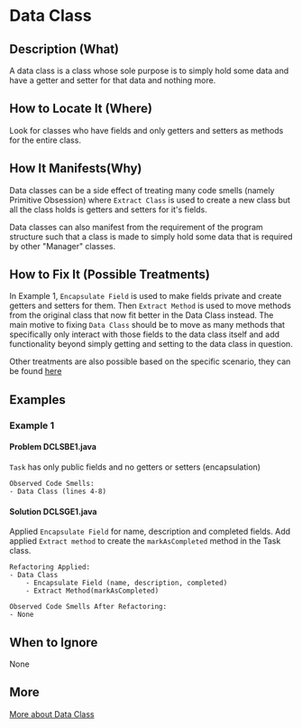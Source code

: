 # Data Class

## Description (What)

A data class is a class whose sole purpose is to simply hold some data and have a getter and setter for that data and nothing more.

## How to Locate It (Where)

Look for classes who have fields and only getters and setters as methods for the entire class.

## How It Manifests(Why)

Data classes can be a side effect of treating many code smells (namely Primitive Obsession) where `Extract Class` is used to create a new class but all the class holds is getters and setters for it's fields.

Data classes can also manifest from the requirement of the program structure such that a class is made to simply hold some data that is required by other "Manager" classes.

## How to Fix It (Possible Treatments)

In Example 1, `Encapsulate Field` is used to make fields private and create getters and setters for them. Then `Extract Method` is used to move methods from the original class that now fit better in the Data Class instead. The main motive to fixing `Data Class` should be to move as many methods that specifically only interact with those fields to the data class itself and add functionality beyond simply getting and setting to the data class in question.

Other treatments are also possible based on the specific scenario, they can be found [here](https://refactoring.guru/smells/data-class#:~:text=Treatment)

## Examples

### Example 1


#### Problem DCLSBE1.java
`Task` has only public fields and no getters or setters (encapsulation)
```
Observed Code Smells:
- Data Class (lines 4-8)
```

#### Solution DCLSGE1.java
Applied `Encapsulate Field` for name, description and completed fields. Add applied `Extract method` to create the `markAsCompleted` method in the Task class.
```
Refactoring Applied:
- Data Class
    - Encapsulate Field (name, description, completed)
    - Extract Method(markAsCompleted)
```

```
Observed Code Smells After Refactoring:
- None
```

## When to Ignore

None

## More

[More about Data Class](https://refactoring.guru/smells/data-class)
